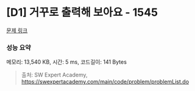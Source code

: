 # [D1] 거꾸로 출력해 보아요 - 1545 

[문제 링크](https://swexpertacademy.com/main/code/problem/problemDetail.do?contestProbId=AV2gbY0qAAQBBAS0) 

### 성능 요약

메모리: 13,540 KB, 시간: 5 ms, 코드길이: 141 Bytes



> 출처: SW Expert Academy, https://swexpertacademy.com/main/code/problem/problemList.do